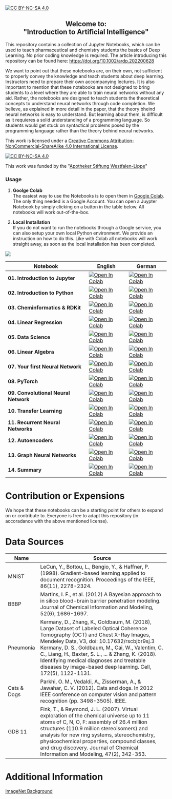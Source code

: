 [cc-by-nc-sa]: http://creativecommons.org/licenses/by-nc-sa/4.0/
[cc-by-nc-sa-image]: https://licensebuttons.net/l/by-nc-sa/4.0/88x31.png
[cc-by-nc-sa-shield]: https://img.shields.io/badge/License-CC%20BY--NC--SA%204.0-lightgrey.svg



[![CC BY-NC-SA 4.0][cc-by-nc-sa-shield]][cc-by-nc-sa]

<h2 align ="center">Welcome to: <br> "Introduction to Artificial Intelligence"</h2>

This repository contains a collection of Jupyter Notebooks, which can be used to teach pharmaceutical and chemistry students the basics of Deep Learning. No prior coding knowledge is required. The article introducing this repository can be found here: https://doi.org/10.1002/ardp.202200628

We want to point out that these notebooks are, on their own, not sufficient to properly convey the knowledge and teach students about deep learning. Instructors need to prepare their own accompanying lectures. It is also important to mention that these notebooks are not designed to bring students to a level where they are able to train neural networks without any aid. Rather, the notebooks are designed to teach students the theoretical concepts to understand neural networks through code completion. We believe, as explained in more detail in the paper, that the theory bheind neural networks is easy to understand. But learning about them, is difficult as it requieres a solid understanding of a programming language. So students would get stuck on syntactical problems posed by the programming language rather than the theory behind neural networks.


This work is licensed under a
[Creative Commons Attribution-NonCommercial-ShareAlike 4.0 International License][cc-by-nc-sa].

[![CC BY-NC-SA 4.0][cc-by-nc-sa-image]][cc-by-nc-sa]

This work was funded by the "[Apotheker Stiftung Westfalen-Lippe](https://www.akwl.de/apothekerstiftung/)"

### Usage

1. **Goolge Colab** <br> The easiest way to use the Notebooks is to open them in [Google Colab](https://colab.research.google.com/). The only thing needed is a Google Account. You can open a Juypter Notebook by simply clicking on a button in the table below. All notebooks will work out-of-the-box.

2. **Local Installation** <br> If you do not want to run the notebooks through a Google service, you can also setup your own local Python environment. We provide an instruction on how to do this. Like with Colab all notebooks will work straight away, as soon as the local installation has been completed.


![](Notebooks_GR/Img/general/hello.png)


Notebook | English | German
-------- | ------- | ------
**01\. Introduction to Jupyter** | [![Open In Colab](https://colab.research.google.com/assets/colab-badge.svg)](https://colab.research.google.com/github/kochgroup/intro_pharma_ai/blob/main/Notebooks_EN/01%20-%20Introduction%20to%20Jupyter.ipynb) | [![Open In Colab](https://colab.research.google.com/assets/colab-badge.svg)](https://colab.research.google.com/github/kochgroup/intro_pharma_ai/blob/main/Notebooks_GER/Woche%2001%20-%20Einf%C3%BChrung%20Jupyter.ipynb)   
**02\. Introduction to Python**| [![Open In Colab](https://colab.research.google.com/assets/colab-badge.svg)](https://colab.research.google.com/github/kochgroup/intro_pharma_ai/blob/main/Notebooks_EN/02%20-%20Introduction%20to%20Python.ipynb) | [![Open In Colab](https://colab.research.google.com/assets/colab-badge.svg)](https://colab.research.google.com/github/kochgroup/intro_pharma_ai/blob/main/Notebooks_GER/Woche%2002%20-%20Einführung%20Python.ipynb)  
**03\. Cheminformatics & RDKit** |[![Open In Colab](https://colab.research.google.com/assets/colab-badge.svg)](https://colab.research.google.com/github/kochgroup/intro_pharma_ai/blob/main/Notebooks_EN/03%20-%20Cheminformatics.ipynb) | [![Open In Colab](https://colab.research.google.com/assets/colab-badge.svg)](https://colab.research.google.com/github/kochgroup/intro_pharma_ai/blob/main/Notebooks_GER/Woche%2003%20-%20Chemieinformatik.ipynb)
**04\. Linear Regression** | [![Open In Colab](https://colab.research.google.com/assets/colab-badge.svg)](https://colab.research.google.com/github/kochgroup/intro_pharma_ai/blob/main/Notebooks_EN/04%20-%20Linear%20Regression.ipynb) | [![Open In Colab](https://colab.research.google.com/assets/colab-badge.svg)](https://colab.research.google.com/github/kochgroup/intro_pharma_ai/blob/main/Notebooks_GER/Woche%2004%20-%20Lineare%20Regression.ipynb)
**05\. Data Science** | [![Open In Colab](https://colab.research.google.com/assets/colab-badge.svg)](https://colab.research.google.com/github/kochgroup/intro_pharma_ai/blob/main/Notebooks_EN/05%20-%20Data%20Science.ipynb) | [![Open In Colab](https://colab.research.google.com/assets/colab-badge.svg)](https://colab.research.google.com/github/kochgroup/intro_pharma_ai/blob/main/Notebooks_GER/Woche%2005%20-%20Data%20Science.ipynb)
**06\. Linear Algebra** | [![Open In Colab](https://colab.research.google.com/assets/colab-badge.svg)](https://colab.research.google.com/github/kochgroup/intro_pharma_ai/blob/main/Notebooks_EN/06%20-%20Linear%20Algebra%20for%20NN.ipynb) | [![Open In Colab](https://colab.research.google.com/assets/colab-badge.svg)](https://colab.research.google.com/github/kochgroup/intro_pharma_ai/blob/main/Notebooks_GER/Woche%2006%20-%20Lineare%20Algebra%20für%20NN.ipynb)
**07\. Your first Neural Network** | [![Open In Colab](https://colab.research.google.com/assets/colab-badge.svg)](https://colab.research.google.com/github/kochgroup/intro_pharma_ai/blob/main/Notebooks_EN/07%20-%20First%20Neural%20Net.ipynb) | [![Open In Colab](https://colab.research.google.com/assets/colab-badge.svg)](https://colab.research.google.com/github/kochgroup/intro_pharma_ai/blob/main/Notebooks_GER/Woche%2007%20-%20Erstes%20Neuronales%20Netzwerk.ipynb)
**08\. PyTorch** | [![Open In Colab](https://colab.research.google.com/assets/colab-badge.svg)](https://colab.research.google.com/github/kochgroup/intro_pharma_ai/blob/main/Notebooks_EN/08%20-%20PyTorch.ipynb) | [![Open In Colab](https://colab.research.google.com/assets/colab-badge.svg)](https://colab.research.google.com/github/kochgroup/intro_pharma_ai/blob/main/Notebooks_GER/Woche%2008%20-%20PyTorch.ipynb)
**09\. Convolutional Neural Network** | [![Open In Colab](https://colab.research.google.com/assets/colab-badge.svg)](https://colab.research.google.com/github/kochgroup/intro_pharma_ai/blob/main/Notebooks_EN/09%20-%20Convolutional%20Neural%20Network.ipynb) | [![Open In Colab](https://colab.research.google.com/assets/colab-badge.svg)](https://colab.research.google.com/github/kochgroup/intro_pharma_ai/blob/main/Notebooks_GER/Woche%2009%20-%20Convolutional%20Neural%20Network.ipynb)
**10\. Transfer Learning** | [![Open In Colab](https://colab.research.google.com/assets/colab-badge.svg)](https://colab.research.google.com/github/kochgroup/intro_pharma_ai/blob/main/Notebooks_EN/10%20-%20Transfer%20Learning.ipynb) | [![Open In Colab](https://colab.research.google.com/assets/colab-badge.svg)](https://colab.research.google.com/github/kochgroup/intro_pharma_ai/blob/main/Notebooks_GER/Woche%2010%20-%20Transfer%20Learning.ipynb)
**11\. Recurrent Neural Networks** | [![Open In Colab](https://colab.research.google.com/assets/colab-badge.svg)](https://colab.research.google.com/github/kochgroup/intro_pharma_ai/blob/main/Notebooks_EN/11%20-%20Recurrent%20Neural%20Networks.ipynb) | [![Open In Colab](https://colab.research.google.com/assets/colab-badge.svg)](https://colab.research.google.com/github/kochgroup/intro_pharma_ai/blob/main/Notebooks_GER/Woche%2011%20-%20Recurrent%20Neural%20Networks.ipynb)
**12\. Autoencoders** | [![Open In Colab](https://colab.research.google.com/assets/colab-badge.svg)](https://colab.research.google.com/github/kochgroup/intro_pharma_ai/blob/main/Notebooks_EN/12%20-%20Autoencoders.ipynb) | [![Open In Colab](https://colab.research.google.com/assets/colab-badge.svg)](https://colab.research.google.com/github/kochgroup/intro_pharma_ai/blob/main/Notebooks_GER/Woche%2012%20-%20Autoencoders.ipynb)
**13\. Graph Neural Networks** | [![Open In Colab](https://colab.research.google.com/assets/colab-badge.svg)](https://colab.research.google.com/github/kochgroup/intro_pharma_ai/blob/main/Notebooks_EN/13%20-%20Graph%20Neural%20Networks.ipynb) | [![Open In Colab](https://colab.research.google.com/assets/colab-badge.svg)](https://colab.research.google.com/github/kochgroup/intro_pharma_ai/blob/main/Notebooks_GER/Woche%2013%20-%20Graph%20Neural%20Networks.ipynb)
**14\. Summary** | [![Open In Colab](https://colab.research.google.com/assets/colab-badge.svg)](https://colab.research.google.com/github/kochgroup/intro_pharma_ai/blob/main/Notebooks_EN/14%20-%20Summary.ipynb) | [![Open In Colab](https://colab.research.google.com/assets/colab-badge.svg)](https://colab.research.google.com/github/kochgroup/intro_pharma_ai/blob/main/Notebooks_GER/Woche%2014%20-%20Zusammenfassung.ipynb)

# Contribution or Expensions

We hope that these notebooks can be a starting point for others to expand on or contribute to. Everyone is free to adapt this repository (in accoradance with the above mentioned license).


# Data Sources

Name | Source  
-----| ------ 
MNIST | LeCun, Y., Bottou, L., Bengio, Y., & Haffner, P. (1998). Gradient-based learning applied to document recognition. Proceedings of the IEEE, 86(11), 2278-2324.
BBBP | Martins, I. F., et al. (2012) A Bayesian approach to in silico blood-brain barrier penetration modeling. Journal of Chemical Information and Modeling, 52(6), 1686-1697.
Pneumonia | Kermany, D., Zhang, K., Goldbaum, M. (2018), Large Dataset of Labeled Optical Coherence Tomography (OCT) and Chest X-Ray Images, Mendeley Data, V3, doi: 10.17632/rscbjbr9sj.3 <br> Kermany, D. S., Goldbaum, M., Cai, W., Valentim, C. C., Liang, H., Baxter, S. L., ... & Zhang, K. (2018). Identifying medical diagnoses and treatable diseases by image-based deep learning. Cell, 172(5), 1122-1131.
Cats & Dogs | Parkhi, O. M., Vedaldi, A., Zisserman, A., & Jawahar, C. V. (2012). Cats and dogs. In 2012 IEEE conference on computer vision and pattern recognition (pp. 3498-3505). IEEE.
GDB 11 | Fink, T., & Reymond, J. L. (2007). Virtual exploration of the chemical universe up to 11 atoms of C, N, O, F: assembly of 26.4 million structures (110.9 million stereoisomers) and analysis for new ring systems, stereochemistry, physicochemical properties, compound classes, and drug discovery. Journal of Chemical Information and Modeling, 47(2), 342-353.

# Additional Information

[ImageNet Background](https://qz.com/1034972/the-data-that-changed-the-direction-of-ai-research-and-possibly-the-world/)



